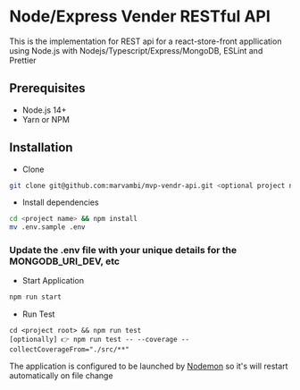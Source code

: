 # Node/Express Vender RESTful API

This is the implementation for REST api for a react-store-front appllication
using Node.js with Nodejs/Typescript/Express/MongoDB, ESLint and Prettier

## Prerequisites

- Node.js 14+
- Yarn or NPM

## Installation

- Clone

```bash
git clone git@github.com:marvambi/mvp-vendr-api.git <optional project name>
```

- Install dependencies

```bash
cd <project name> && npm install
mv .env.sample .env
```
### Update the .env file with your unique details for the MONGODB_URI_DEV, etc
- Start Application

```bash
npm run start
```

- Run Test
```
cd <project root> && npm run test
[optionally] 👉 npm run test -- --coverage --collectCoverageFrom="./src/**" 
```



The application is configured to be launched by [Nodemon](https://nodemon.com)
so it's will restart automatically on file change
